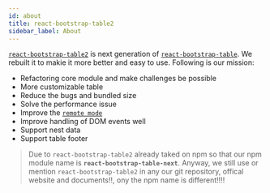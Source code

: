 ```yaml
---
id: about
title: react-bootstrap-table2
sidebar_label: About
---
```


[`react-bootstrap-table2`](https://github.com/react-bootstrap-table/react-bootstrap-table2) is next generation of [`react-bootstrap-table`](https://github.com/AllenFang/react-bootstrap-table). We rebuilt it to makie it more better and easy to use. Following is our mission:

* Refactoring core module and make challenges be possible
* More customizable table
* Reduce the bugs and bundled size
* Solve the performance issue
* Improve the [`remote mode`](https://allenfang.github.io/react-bootstrap-table/docs.html#remote)
* Improve handling of DOM events well
* Support nest data
* Support table footer

> Due to `react-bootstrap-table2` already taked on npm so that our npm module name is **`react-bootstrap-table-next`**. Anyway, we still use or mention `react-bootstrap-table2` in any our git repository, offical website and documents!!, ony the npm name is different!!!!